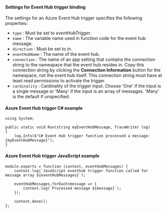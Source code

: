 #### Settings for Event Hub trigger binding

The settings for an Azure Event Hub trigger specifies the following properties:

- `type` : Must be set to *eventHubTrigger*.
- `name` : The variable name used in function code for the event hub message. 
- `direction` : Must be set to *in*. 
- `eventHubName` : The name of the event hub.
- `connection` : The name of an app setting that contains the connection string to the namespace that the event hub resides in. Copy this connection string by clicking the **Connection Information** button for the namespace, not the event hub itself.  This connection string must have at least read permissions to activate the trigger.
- `cardinality` : Cardinality of the trigger input. Choose 'One' if the input is a single message or 'Many' if the input is an array of messages. 'Many' is the default if unspecified.

#### Azure Event Hub trigger C# example
 
	using System;
	
	public static void Run(string myEventHubMessage, TraceWriter log)
	{
	    log.Info($"C# Event Hub trigger function processed a message: {myEventHubMessage}");
	}

#### Azure Event Hub trigger JavaScript example

	module.exports = function (context, eventHubMessages) {
		context.log(`JavaScript eventhub trigger function called for message array ${eventHubMessages}`);
		
		eventHubMessages.forEach(message => {
			context.log(`Processed message ${message}`);
		});

		context.done();
	};

